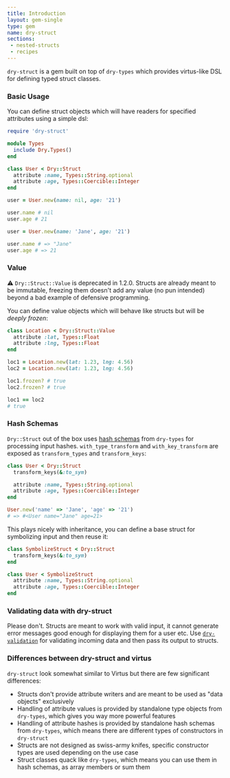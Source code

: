 ```yaml
---
title: Introduction
layout: gem-single
type: gem
name: dry-struct
sections:
 - nested-structs
 - recipes
---
```


`dry-struct` is a gem built on top of `dry-types` which provides virtus-like DSL for defining typed struct classes.

### Basic Usage

You can define struct objects which will have readers for specified attributes using a simple dsl:

``` ruby
require 'dry-struct'

module Types
  include Dry.Types()
end

class User < Dry::Struct
  attribute :name, Types::String.optional
  attribute :age, Types::Coercible::Integer
end

user = User.new(name: nil, age: '21')

user.name # nil
user.age # 21

user = User.new(name: 'Jane', age: '21')

user.name # => "Jane"
user.age # => 21
```

### Value

:warning: `Dry::Struct::Value` is deprecated in 1.2.0. Structs are already meant to be immutable, freezing them doesn't add any value (no pun intended) beyond a bad example of defensive programming.

You can define value objects which will behave like structs but will be *deeply frozen*:

``` ruby
class Location < Dry::Struct::Value
  attribute :lat, Types::Float
  attribute :lng, Types::Float
end

loc1 = Location.new(lat: 1.23, lng: 4.56)
loc2 = Location.new(lat: 1.23, lng: 4.56)

loc1.frozen? # true
loc2.frozen? # true

loc1 == loc2
# true
```

### Hash Schemas

`Dry::Struct` out of the box uses [hash schemas](/gems/dry-types/1.0/hash-schemas) from `dry-types` for processing input hashes. `with_type_transform` and `with_key_transform` are exposed as `transform_types` and `transform_keys`:

```ruby
class User < Dry::Struct
  transform_keys(&:to_sym)

  attribute :name, Types::String.optional
  attribute :age, Types::Coercible::Integer
end

User.new('name' => 'Jane', 'age' => '21')
# => #<User name="Jane" age=21>
```

This plays nicely with inheritance, you can define a base struct for symbolizing input and then reuse it:

```ruby
class SymbolizeStruct < Dry::Struct
  transform_keys(&:to_sym)
end

class User < SymbolizeStruct
  attribute :name, Types::String.optional
  attribute :age, Types::Coercible::Integer
end
```

### Validating data with dry-struct

Please don't. Structs are meant to work with valid input, it cannot generate error messages good enough for displaying them for a user etc. Use [`dry-validation`](/gems/dry-validation) for validating incoming data and then pass its output to structs.

### Differences between dry-struct and virtus

`dry-struct` look somewhat similar to Virtus but there are few significant differences:

* Structs don't provide attribute writers and are meant to be used as "data objects" exclusively
* Handling of attribute values is provided by standalone type objects from `dry-types`, which gives you way more powerful features
* Handling of attribute hashes is provided by standalone hash schemas from `dry-types`, which means there are different types of constructors in `dry-struct`
* Structs are not designed as swiss-army knifes, specific constructor types are used depending on the use case
* Struct classes quack like `dry-types`, which means you can use them in hash schemas, as array members or sum them
